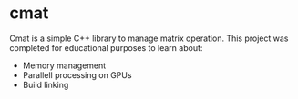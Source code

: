 # cmat
Cmat is a simple C++ library to manage matrix operation. This project was completed for educational purposes to learn about:
* Memory management
* Parallell processing on GPUs 
* Build linking
